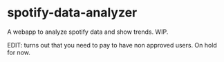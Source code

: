 # spotify-data-analyzer
A webapp to analyze spotify data and show trends. WIP.

EDIT: turns out that you need to pay to have non approved users. On hold for now.
